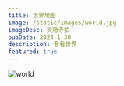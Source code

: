 ```yaml
---
title: 世界地图
image: /static/images/world.jpg
imageDesc: 灵隐寺拍
pubDate: 2024-1-30
description: 看看世界
featured: true
---
```


<img src="https://cdn.jsdelivr.net/gh/SUNSIR007/picx-images-hosting@master/20240126/world.3oa14qnpv700.jpg" alt="world" />
